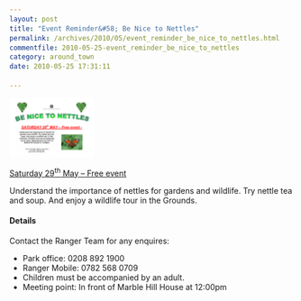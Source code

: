 ```yaml
---
layout: post
title: "Event Reminder&#58; Be Nice to Nettles"
permalink: /archives/2010/05/event_reminder_be_nice_to_nettles.html
commentfile: 2010-05-25-event_reminder_be_nice_to_nettles
category: around_town
date: 2010-05-25 17:31:11

---
```


<a href="/assets/images/events/nice2nettles.pdf" title="See larger version of - poster"><img src="/assets/images/events/nice2nettles_thumb.pdf" width="150" height="105" alt="poster" class="photo right" /></a>

[Saturday 29<sup>th</sup> May – Free event](https://stmargarets.london/event/event/200705142443)

Understand the importance of nettles for gardens and wildlife. Try nettle tea and soup. And enjoy a wildlife tour in the Grounds.

#### Details

Contact the Ranger Team for any enquires:

-   Park office: 0208 892 1900
-   Ranger Mobile: 0782 568 0709
-   Children must be accompanied by an adult.
-   Meeting point: In front of Marble Hill House at 12:00pm
